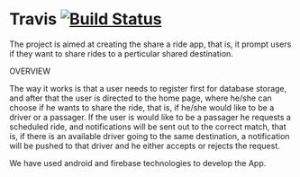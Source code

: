# Travis [![Build Status](https://travis-ci.com/Sbonis/Asihambeni-.svg?branch=master)](https://travis-ci.com/Sbonis/Asihambeni-)

The project is aimed at creating the share a ride app, that is, 
it prompt users if they want to share rides to a perticular shared destination.

OVERVIEW 

The way it works is that a user needs to register first for database storage, and after that the user is directed to the home page,
where he/she can choose if he wants to share the ride, that is, if he/she would like to be a driver or a passager. If the user is 
would like to be a passager he requests a scheduled ride, and notifications will be sent out to the correct match, that is, if there is 
an available driver going to the same destination, a notification will be pushed to that driver and he either accepts or rejects the request.

We have used android and firebase technologies to develop the App. 
